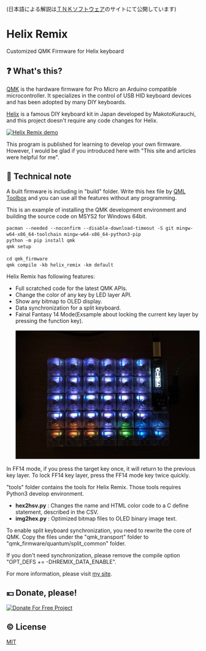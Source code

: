 (日本語による解説は[ＴＮＫソフトウェア](https://www.tnksoft.com/soft/iot/hemix/)のサイトにて公開しています)

# Helix Remix
Customized QMK Firmware for Helix keyboard

## :question: What's this?

[QMK](https://github.com/qmk/qmk_firmware) is the hardware firmware for Pro Micro an Arduino compatible microcontroller. It specializes in the control of USB HID keyboard devices and has been adopted by many DIY keyboards.


[Helix](https://github.com/MakotoKurauchi/helix) is a famous DIY keyboard kit in Japan developed by MakotoKurauchi, and this project doesn't require any code changes for Helix.

[![Helix Remix demo](https://img.youtube.com/vi/S8fJb82glCo/0.jpg)](https://www.youtube.com/watch?v=S8fJb82glCo "Helix Remix demo")

This program is published for learning to develop your own firmware. However, I would be glad if you introduced here with "This site and articles were helpful for me".

## :memo: Technical note

A built firmware is including in "build" folder. Write this hex file by [QML Toolbox](https://qmk.fm/toolbox/) and you can use all the features without any programming.

This is an example of installing the QMK development environment and building the source code on MSYS2 for Windows 64bit.
```
pacman --needed --noconfirm --disable-download-timeout -S git mingw-w64-x86_64-toolchain mingw-w64-x86_64-python3-pip
python -m pip install qmk
qmk setup

cd qmk_firmware
qmk compile -kb helix_remix -km default
```

Helix Remix has following features:
- Full scratched code for the latest QMK APIs.
- Change the color of any key by LED layer API.
- Show any bitmap to OLED display.
- Data synchronization for a split keyboard.
- Fainal Fantasy 14 Mode(Exsample about locking the current key layer by pressing the function key).<br><br>
![FF14 Mode](readme_sub/ff14.jpg)

In FF14 mode, if you press the target key once, it will return to the previous key layer. To lock FF14 key layer, press the FF14 mode key twice quickly.

"tools" folder contains the tools for Helix Remix. Those tools requires Python3 develop environment.
- **hex2hsv.py** : Changes the name and HTML color code to a C define statement, described in the CSV.
- **img2hex.py** : Optimized bitmap files to OLED binary image text.

To enable split keyboard synchronization, you need to rewrite the core of QMK. Copy the files under the "qmk_transport" folder to "qmk_firmware/quantum/split_common" folder.

If you don't need synchronization, please remove the compile option "OPT_DEFS += -DHREMIX_DATA_ENABLE".

For more information, please visit [my site](https://www.tnksoft.com/reading/hardware/keyboard/).

## :yen: Donate, please!
[![Donate For Free Project](https://www.tnksoft.com/donate/donate.svg "Donate For Free Project")](https://www.tnksoft.com/donate/)

## :copyright: License
[MIT](http://opensource.org/licenses/MIT)
